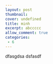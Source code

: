 ```yaml
---
layout: post
thumbnail: 
cover: undefined
title: minh
excerpt: abccccc
allow_comment: true
categories: 
 - 6
---
```

dfasgdsa dsfasdf 